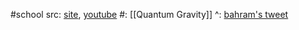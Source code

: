 #school 
src: [site](https://indico.fysik.su.se/event/8133/), [youtube](https://www.youtube.com/@Quantumgravity.nordita/playlists) 
#: [[Quantum Gravity]] 
^: [bahram's tweet](https://x.com/BahramShakerin/status/1819001019885305984) 

